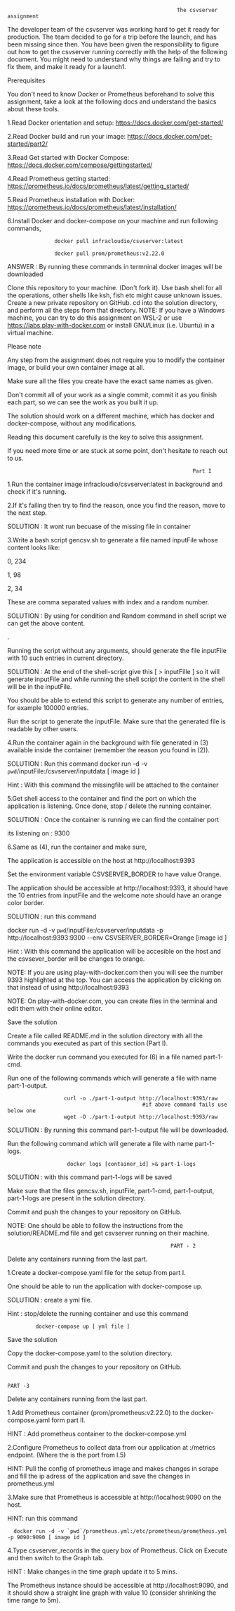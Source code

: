 




                                                          The csvserver assignment

The developer team of the csvserver was working hard to get it ready for production. The team decided to go for a trip before the launch, and has been missing since then. You have been given the responsibility to figure out how to get the csvserver running correctly with the help of the following document. You might need to understand why things are failing and try to fix them, and make it ready for a launch1.

Prerequisites

You don't need to know Docker or Prometheus beforehand to solve this assignment, take a look at the following docs and understand the basics about these tools.

1.Read Docker orientation and setup: https://docs.docker.com/get-started/

2.Read Docker build and run your image: https://docs.docker.com/get-started/part2/

3.Read Get started with Docker Compose: https://docs.docker.com/compose/gettingstarted/

4.Read Prometheus getting started: https://prometheus.io/docs/prometheus/latest/getting_started/

5.Read Prometheus installation with Docker: https://prometheus.io/docs/prometheus/latest/installation/

6.Install Docker and docker-compose on your machine and run following commands,

                   docker pull infracloudio/csvserver:latest

                   docker pull prom/prometheus:v2.22.0

ANSWER : By running these commands in termninal docker images will be downloaded


Clone this repository to your machine. (Don't fork it).
Use bash shell for all the operations, other shells like ksh, fish etc might cause unknown issues.
Create a new private repository on GitHub.
cd into the solution directory, and perform all the steps from that directory.
NOTE: If you have a Windows machine, you can try to do this assignment on WSL-2 or use https://labs.play-with-docker.com or install GNU/Linux (i.e. Ubuntu) in a virtual machine.

Please note

Any step from the assignment does not require you to modify the container image, or build your own container image at all.

Make sure all the files you create have the exact same names as given.

Don't commit all of your work as a single commit, commit it as you finish each part, so we can see the work as you built it up.

The solution should work on a different machine, which has docker and docker-compose, without any modifications.

Reading this document carefully is the key to solve this assignment.

If you need more time or are stuck at some point, don't hesitate to reach out to us.



                                                               Part I


1.Run the container image infracloudio/csvserver:latest in background and check if it's running.




2.If it's failing then try to find the reason, once you find the reason, move to the next step.




SOLUTION : It wont run becuase of the missing file in container






3.Write a bash script gencsv.sh to generate a file named inputFile whose content looks like:

 0, 234

 1, 98

 2, 34


These are comma separated values with index and a random number.





SOLUTION : By using for condition and Random command in shell script we can get the above content.









.





Running the script without any arguments, should generate the file inputFile with 10 such entries in current directory.




SOLUTION : At the end of the shell-script give this [ > inputFille ] so it will generate inputFile and while running the shell script the content in the shell will be in the inputFile.








You should be able to extend this script to generate any number of entries, for example 100000 entries.





Run the script to generate the inputFile. Make sure that the generated file is readable by other users.





4.Run the container again in the background with file generated in (3) available inside the container (remember the reason you found in (2)).



SOLUTION : 
Run this command
docker run -d -v `pwd`/inputFile:/csvserver/inputdata [ image id ]

Hint : With this command the missingfile will be attached to the container




5.Get shell access to the container and find the port on which the application is listening. Once done, stop / delete the running container.



SOLUTION : Once the container is running we can find the container port 

its listening on : 9300




6.Same as (4), run the container and make sure,



The application is accessible on the host at http://localhost:9393



Set the environment variable CSVSERVER_BORDER to have value Orange.


The application should be accessible at http://localhost:9393, it should have the 10 entries from inputFile and the welcome note should have an orange color border.



 SOLUTION :
 run this command 

 docker run -d -v `pwd`/inputFile:/csvserver/inputdata -p http://localhost:9393:9300 --env CSVSERVER_BORDER=Orange [image id ]

 Hint : With this command the application will be accesible on the host and the csvsever_border  will be changes to orange.


NOTE: If you are using play-with-docker.com then you will see the number 9393 highlighted at the top. You can access the application by clicking on that instead of using http://localhost:9393



NOTE: On play-with-docker.com, you can create files in the terminal and edit them with their online editor.



Save the solution


Create a file called README.md in the solution directory with all the commands you executed as part of this section (Part I).


Write the docker run command you executed for (6) in a file named part-1-cmd.


Run one of the following commands which will generate a file with name part-1-output.


                      curl -o ./part-1-output http://localhost:9393/raw
											   #if above command fails use below one
                      wget -O ./part-1-output http://localhost:9393/raw

SOLUTION : By running this command part-1-output file will be downloaded.


Run the following command which will generate a file with name part-1-logs.


                       docker logs [container_id] >& part-1-logs

SOLUTION : with this command part-1-logs will be saved



Make sure that the files gencsv.sh, inputFile, part-1-cmd, part-1-output, part-1-logs are present in the solution directory.


Commit and push the changes to your repository on GitHub.



NOTE: One should be able to follow the instructions from the solution/README.md file and get csvserver running on their machine.


                                                        PART - 2





Delete any containers running from the last part.





1.Create a docker-compose.yaml file for the setup from part I.




One should be able to run the application with docker-compose up.


SOLUTION : create a yml file.

Hint : stop/delete the running container and use this command

             docker-compose up [ yml file ]




Save the solution


Copy the docker-compose.yaml to the solution directory.


Commit and push the changes to your repository on GitHub.




                                                                       PART -3


Delete any containers running from the last part.



1.Add Prometheus container (prom/prometheus:v2.22.0) to the docker-compose.yaml form part II.

HINT : Add prometheus container to the docker-compose.yml



2.Configure Prometheus to collect data from our application at <application>:<port>/metrics endpoint. (Where the <port> is the port from I.5)
	
HINT: Pull the config of prometheus image and makes changes in scrape and fill the ip adress of the application and save the changes in prometheus.yml
	
	
	
3.Make sure that Prometheus is accessible at http://localhost:9090 on the host.
	
HINT: run this command
	
	  docker run -d -v `pwd`/prometheus.yml:/etc/prometheus/prometheus.yml -p 9090:9090 [ image id ]
	
	
4.Type csvserver_records in the query box of Prometheus. Click on Execute and then switch to the Graph tab.
	
	
HINT : Make changes in the time graph update it to 5 mins.
	
	
The Prometheus instance should be accessible at http://localhost:9090, and it should show a straight line graph with value 10 (consider shrinking the time range to 5m).

